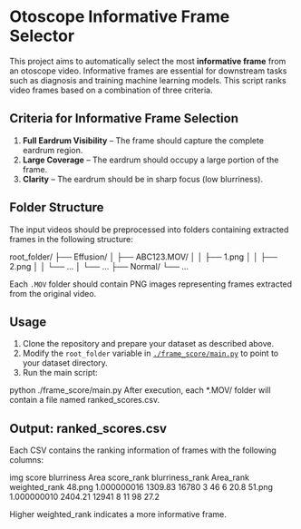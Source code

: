 # Otoscope Informative Frame Selector

This project aims to automatically select the most **informative frame** from an otoscope video. Informative frames are essential for downstream tasks such as diagnosis and training machine learning models. This script ranks video frames based on a combination of three criteria.

## Criteria for Informative Frame Selection

1. **Full Eardrum Visibility** – The frame should capture the complete eardrum region.
2. **Large Coverage** – The eardrum should occupy a large portion of the frame.
3. **Clarity** – The eardrum should be in sharp focus (low blurriness).

## Folder Structure

The input videos should be preprocessed into folders containing extracted frames in the following structure:

root_folder/
├── Effusion/
│ ├── ABC123.MOV/
│ │ ├── 1.png
│ │ ├── 2.png
│ │ └── ...
│ └── ...
├── Normal/
└── ...


Each `.MOV` folder should contain PNG images representing frames extracted from the original video.

## Usage

1. Clone the repository and prepare your dataset as described above.
2. Modify the `root_folder` variable in [`./frame_score/main.py`](./frame_score/main.py) to point to your dataset directory.
3. Run the main script:

python ./frame_score/main.py
After execution, each *.MOV/ folder will contain a file named ranked_scores.csv.

## Output: ranked_scores.csv
Each CSV contains the ranking information of frames with the following columns:

img	score	blurriness	Area	score_rank	blurriness_rank	Area_rank	weighted_rank
48.png	1.000000016	1309.83	16780	3	46	6	20.8
51.png	1.000000010	2404.21	12941	8	11	98	27.2

Higher weighted_rank indicates a more informative frame.
